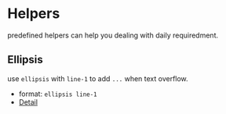 # Helpers

predefined helpers can help you dealing with daily requiredment.


## Ellipsis
use `ellipsis` with `line-1` to add `...` when text overflow.
- format: `ellipsis line-1`
- [Detail](/docs/helpers/ellipsis)
